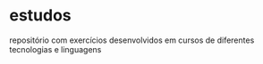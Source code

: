 # estudos
repositório com exercícios desenvolvidos em cursos de diferentes tecnologias e linguagens
